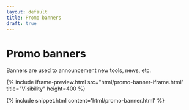 ```yaml
---
layout: default
title: Promo banners
draft: true
---
```


# Promo banners

<p class="va-introtext">Banners are used to announcement new tools, news, etc.</p>

{% include iframe-preview.html src="html/promo-banner-iframe.html" title="Visibility" height=400 %}

{% include snippet.html content='html/promo-banner.html' %}